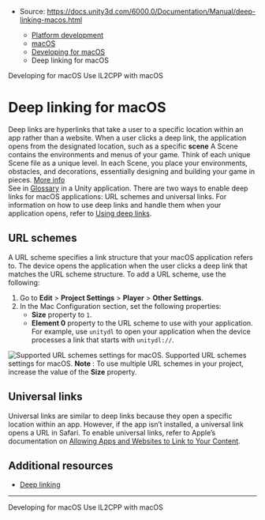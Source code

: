 * Source: https://docs.unity3d.com/6000.0/Documentation/Manual/deep-linking-macos.html

  * [Platform development ](https://docs.unity3d.com/6000.0/Documentation/Manual/PlatformSpecific.html)
  * [macOS](https://docs.unity3d.com/6000.0/Documentation/Manual/AppleMac.html)
  * [Developing for macOS](https://docs.unity3d.com/6000.0/Documentation/Manual/macosdevelopment.html)
  * Deep linking for macOS


[](https://docs.unity3d.com/6000.0/Documentation/Manual/macosdevelopment.html)
Developing for macOS
[](https://docs.unity3d.com/6000.0/Documentation/Manual/macOSIL2CPPScriptingBackend.html)
Use IL2CPP with macOS
# Deep linking for macOS
Deep links are hyperlinks that take a user to a specific location within an app rather than a website. When a user clicks a deep link, the application opens from the designated location, such as a specific **scene** A Scene contains the environments and menus of your game. Think of each unique Scene file as a unique level. In each Scene, you place your environments, obstacles, and decorations, essentially designing and building your game in pieces. [More info](https://docs.unity3d.com/6000.0/Documentation/Manual/CreatingScenes.html)  
See in [Glossary](https://docs.unity3d.com/6000.0/Documentation/Manual/Glossary.html#Scene) in a Unity application. There are two ways to enable deep links for macOS applications: URL schemes and universal links. 
For information on how to use deep links and handle them when your application opens, refer to [Using deep links](https://docs.unity3d.com/6000.0/Documentation/Manual/deep-linking.html#using-deep-links).
## URL schemes
A URL scheme specifies a link structure that your macOS application refers to. The device opens the application when the user clicks a deep link that matches the URL scheme structure. To add a URL scheme, use the following:
  1. Go to **Edit** > **Project Settings** > **Player** > **Other Settings**.
  2. In the Mac Configuration section, set the following properties: 
     * **Size** property to `1`.
     * **Element 0** property to the URL scheme to use with your application. For example, use `unitydl` to open your application when the device processes a link that starts with `unitydl://`.

![Supported URL schemes settings for macOS.](https://docs.unity3d.com/6000.0/Documentation/uploads/Main/macos-supported-url.png) Supported URL schemes settings for macOS.
**Note** : To use multiple URL schemes in your project, increase the value of the **Size** property.
## Universal links
Universal links are similar to deep links because they open a specific location within an app. However, if the app isn’t installed, a universal link opens a URL in Safari. To enable universal links, refer to Apple’s documentation on [Allowing Apps and Websites to Link to Your Content](https://developer.apple.com/documentation/xcode/allowing-apps-and-websites-to-link-to-your-content).
## Additional resources
  * [Deep linking](https://docs.unity3d.com/6000.0/Documentation/Manual/deep-linking.html)


* * *
[](https://docs.unity3d.com/6000.0/Documentation/Manual/macosdevelopment.html)
Developing for macOS
[](https://docs.unity3d.com/6000.0/Documentation/Manual/macOSIL2CPPScriptingBackend.html)
Use IL2CPP with macOS
